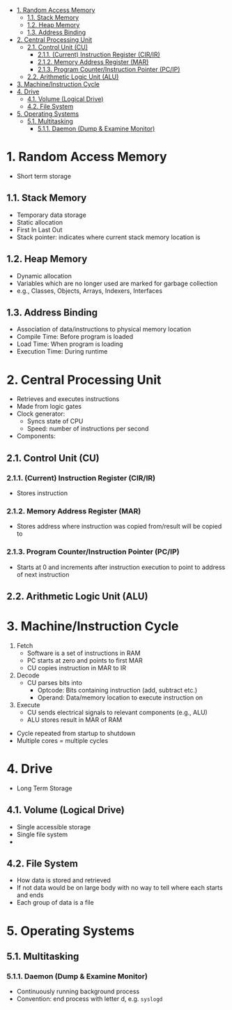- [1. Random Access Memory](#1-random-access-memory)
  - [1.1. Stack Memory](#11-stack-memory)
  - [1.2. Heap Memory](#12-heap-memory)
  - [1.3. Address Binding](#13-address-binding)
- [2. Central Processing Unit](#2-central-processing-unit)
  - [2.1. Control Unit (CU)](#21-control-unit-cu)
    - [2.1.1. (Current) Instruction Register (CIR/IR)](#211-current-instruction-register-cirir)
    - [2.1.2. Memory Address Register (MAR)](#212-memory-address-register-mar)
    - [2.1.3. Program Counter/Instruction Pointer (PC/IP)](#213-program-counterinstruction-pointer-pcip)
  - [2.2. Arithmetic Logic Unit (ALU)](#22-arithmetic-logic-unit-alu)
- [3. Machine/Instruction Cycle](#3-machineinstruction-cycle)
- [4. Drive](#4-drive)
  - [4.1. Volume (Logical Drive)](#41-volume-logical-drive)
  - [4.2. File System](#42-file-system)
- [5. Operating Systems](#5-operating-systems)
  - [5.1. Multitasking](#51-multitasking)
    - [5.1.1. Daemon (Dump & Examine Monitor)](#511-daemon-dump--examine-monitor)
# 1. Random Access Memory
- Short term storage
## 1.1. Stack Memory
- Temporary data storage
- Static allocation
- First In Last Out
- Stack pointer: indicates where current stack memory location is

## 1.2. Heap Memory
- Dynamic allocation
- Variables which are no longer used are marked for garbage collection
- e.g., Classes, Objects, Arrays, Indexers, Interfaces

## 1.3. Address Binding
- Association of data/instructions to physical memory location
- Compile Time: Before program is loaded 
- Load Time: When program is loading
- Execution Time: During runtime
# 2. Central Processing Unit
- Retrieves and executes instructions
- Made from logic gates
- Clock generator:
  - Syncs state of CPU
  - Speed: number of instructions per second
- Components:
## 2.1. Control Unit (CU)
### 2.1.1. (Current) Instruction Register (CIR/IR)
- Stores instruction 
### 2.1.2. Memory Address Register (MAR)
- Stores address where instruction was copied from/result will be copied to
### 2.1.3. Program Counter/Instruction Pointer (PC/IP)
- Starts at 0 and increments after instruction execution to point to address of next instruction
## 2.2. Arithmetic Logic Unit (ALU)

# 3. Machine/Instruction Cycle
1. Fetch
   - Software is a set of instructions in RAM
   - PC starts at zero and points to first MAR
   - CU copies instruction in MAR to IR
2. Decode
   - CU parses bits into 
     - Optcode: Bits containing instruction (add, subtract etc.)
     - Operand: Data/memory location to execute instruction on
3. Execute
   - CU sends electrical signals to relevant components (e.g., ALU)
   - ALU stores result in MAR of RAM
- Cycle repeated from startup to shutdown
- Multiple cores = multiple cycles

# 4. Drive
- Long Term Storage
## 4.1. Volume (Logical Drive)
- Single accessible storage 
- Single file system
- 
## 4.2. File System
- How data is stored and retrieved
- If not data would be on large body with no way to tell where each starts and ends
- Each group of data is a file

# 5. Operating Systems
## 5.1. Multitasking
### 5.1.1. Daemon (Dump & Examine Monitor)  
- Continuously running background process 
- Convention: end process with letter d, e.g. `syslogd`